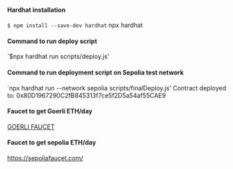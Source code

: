 #### Hardhat installation

`$ npm install --save-dev hardhat`
npx hardhat

#### Command to run deploy script
`$npx hardhat run scripts/deploy.js'

#### Command to run deployment script on Sepolia test network
`npx hardhat run --network sepolia scripts/finalDeploy.js'
Contract deployed to: 0x80D1967290C2fB845313f7ce5f2D5a54af55CAE9

#### Faucet to get Goerli ETH/day
[GOERLI FAUCET](https://goerlifaucet.com/)

#### Faucet to get sepolia ETH/day
https://sepoliafaucet.com/